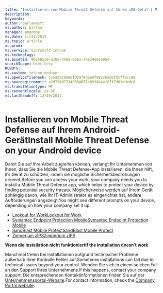 ```yaml
---
title: "Installieren von Mobile Threat Defense auf Ihrem iOS-Gerät | Microsoft-Dokumentation"
description: 
keywords: 
author: barlanmsft
ms.author: barlan
manager: angrobe
ms.date: 11/21/2017
ms.topic: article
ms.prod: 
ms.service: microsoft-intune
ms.technology: 
ms.assetid: 902bb538-d30a-44e4-80e1-7ae34e6a605d
searchScope: User help
ROBOTS: 
ms.custom: intune-enduser
ms.openlocfilehash: 525a9bc88e6f02af0a8a4f992c6a06fdcff2cc08
ms.sourcegitcommit: a9d734877340894637e03f4b4ef83f7d01ddedc8
ms.translationtype: HT
ms.contentlocale: de-DE
ms.lasthandoff: 12/19/2017
---
```

# <a name="install-mobile-threat-defense-on-your-android-device"></a><span data-ttu-id="589dd-102">Installieren von Mobile Threat Defense auf Ihrem Android-Gerät</span><span class="sxs-lookup"><span data-stu-id="589dd-102">Install Mobile Threat Defense on your Android device</span></span>

<span data-ttu-id="589dd-103">Damit Sie auf Ihre Arbeit zugreifen können, verlangt Ihr Unternehmen von Ihnen, dass Sie die Mobile Threat Defense-App installieren, die Ihnen hilft, Ihr Gerät zu schützen, indem sie mögliche Sicherheitsbedrohungen erkennt.</span><span class="sxs-lookup"><span data-stu-id="589dd-103">Before you can access your work, your company needs you to install a Mobile Threat Defense app, which helps to protect your device by finding potential security threats.</span></span> <span data-ttu-id="589dd-104">Möglicherweise werden auf Ihrem Gerät abhängig davon, wie Ihr IT-Administrator es eingerichtet hat, andere Aufforderungen angezeigt.</span><span class="sxs-lookup"><span data-stu-id="589dd-104">You might see different prompts on your device, depending on how your company set it up.</span></span>

* [<span data-ttu-id="589dd-105">Lookout for Work</span><span class="sxs-lookup"><span data-stu-id="589dd-105">Lookout for Work</span></span>](you-are-prompted-to-install-lookout-for-work-android.md)
* [<span data-ttu-id="589dd-106">Symantec Endpoint Protection Mobile</span><span class="sxs-lookup"><span data-stu-id="589dd-106">Symantec Endpoint Protection Mobile</span></span>](you-are-prompted-to-install-skycure-android.md)
* [<span data-ttu-id="589dd-107">SandBlast Mobile Protect</span><span class="sxs-lookup"><span data-stu-id="589dd-107">SandBlast Mobile Protect</span></span>](you-are-prompted-to-install-sandblast-android.md)
* [<span data-ttu-id="589dd-108">Zimperium zIPS</span><span class="sxs-lookup"><span data-stu-id="589dd-108">Zimperium zIPS</span></span>](you-are-prompted-to-install-zips-android.md)

<span data-ttu-id="589dd-109">**Wenn die Installation nicht funktioniert**</span><span class="sxs-lookup"><span data-stu-id="589dd-109">**If the installation doesn't work**</span></span>

<span data-ttu-id="589dd-110">Manchmal treten bei Installationen aufgrund technischer Probleme außerhalb Ihrer Kontrolle Fehler auf.</span><span class="sxs-lookup"><span data-stu-id="589dd-110">Sometimes installations can fail due to technical issues beyond your control.</span></span> <span data-ttu-id="589dd-111">Wenden Sie sich in einem solchen Fall an den Support Ihres Unternehmens.</span><span class="sxs-lookup"><span data-stu-id="589dd-111">If this happens, contact your company support.</span></span> <span data-ttu-id="589dd-112">Die entsprechenden Kontaktinformationen finden Sie auf der [Unternehmensportal-Website](https://portal.manage.microsoft.com#HelpDeskDialog).</span><span class="sxs-lookup"><span data-stu-id="589dd-112">For contact information, check the [Company Portal website](https://portal.manage.microsoft.com#HelpDeskDialog).</span></span>
